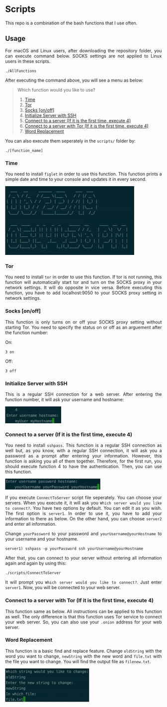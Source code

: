 # Scripts

<div style="text-align: justify"> 

This repo is a combination of the bash functions that I use often.

## Usage

For macOS and Linux users, after downloading the repository folder, you can execute command below. SOCKS settings are not applied to Linux users in these scripts.
```
./AllFunctions
```
After executing the command above, you will see a menu as below:

> Which function would you like to use?
> 1) [Time](###-**Time**)
> 2) [Tor](###-**Tor**)
> 3) [Socks [on/off]](###-**Socks-[on/off]**)
> 4) [Initialize Server with SSH](###-**Initialize-Server-with-SSH**)
> 5) [Connect to a server (If it is the first time, execute 4)](###-**Connect-to-a-server-\(If-it-is-the-first-time,-execute-4\)**)
> 6) [Connect to a server with Tor (If it is the first time, execute 4)](###-**Connect-to-a-server-with-Tor-\(If-it-is-the-first-time,-execute-4\)**)
> 7) [Word Replacement](###-**Word-Replacement**)

You can also execute them seperately in the `scripts/` folder by:
```
./[function_name]
```

### **Time**

You need to install `figlet` in order to use this function. This function prints a simple date and time to your console and updates it in every second.

![](img/0.png)

### **Tor**

You need to install `tor` in order to use this function. If tor is not running, this function will automatically start tor and turn on the SOCKS proxy in your network settings. It will do opposite in vice versa. Before executing this function, you have to add localhost:9050 to your SOCKS proxy setting in network settings.

### **Socks [on/off]**

This function is only turns on or off your SOCKS proxy setting without starting Tor. You need to specify the status on or off as an arguement after the function number:

On:
```
3 on 
```
Off:
```
3 off
``` 

### **Initialize Server with SSH**

This is a regular SSH connection for a web server. After entering the function number, it will ask your username and hostname:

![](img/1.png)

### **Connect to a server (If it is the first time, execute 4)**

You need to install `sshpass`. This function is a regular SSH connection as well but, as you know, with a regular SSH connection, it will ask you a password as a prompt after entering your information. However, this function is asking you all of them together. Therefore, for the first run, you should execute function 4 to have the authentication. Then, you can use this function. 

![](img/2.png)

If you execute `ConnectToServer` script file seperately. You can choose your servers. When you execute it, it will ask you `Which server would you like to connect?`. You have two options by default. You can edit it as you wish. The first option is `server1`. In order to use it, you have to add your information to there as below. On the other hand, you can choose `server2` and enter all information.

Change `yourPassword` to your password and `yourUsername@yourHostname` to your username and your hostname.

```
server1) sshpass -p yourPassword ssh yourUsername@yourHostname
```

After that, you can connect to your server without entering all information again and again by using this:

```
./scripts/ConnectToServer
```

It will prompt you `Which server would you like to connect?`. Just enter `server1`. Now, you will be connected to your web server.

### **Connect to a server with Tor (If it is the first time, execute 4)**

This function same as below. All instructions can be applied to this function as well. The only difference is that this function uses Tor service to connect your web server. So, you can also use your `.onion` address for your web server.

### **Word Replacement**

This function is a basic find and replace feature. Change `oldString` with the word you want to change, `newString` with the new word and `file.txt` with the file you want to change. You will find the output file as `filenew.txt`.

![](img/3.png)


</div>